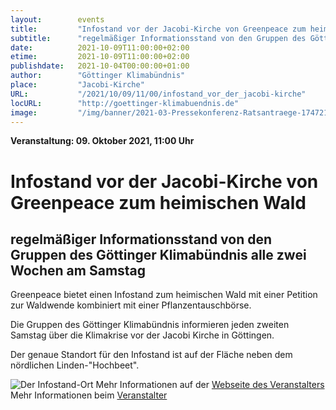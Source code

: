 ```yaml
---
layout:        events
title:         "Infostand vor der Jacobi-Kirche von Greenpeace zum heimischen Wald"
subtitle:      "regelmäßiger Informationsstand von den Gruppen des Göttinger Klimabündnis alle zwei Wochen am Samstag"
date:          2021-10-09T11:00:00+02:00
etime:         2021-10-09T11:00:00+02:00
publishdate:   2021-10-04T00:00:00+01:00
author:        "Göttinger Klimabündnis"
place:         "Jacobi-Kirche"
URL:           "/2021/10/09/11/00/infostand_vor_der_jacobi-kirche"
locURL:        "http://goettinger-klimabuendnis.de"
image:         "/img/banner/2021-03-Pressekonferenz-Ratsantraege-174721.png"
---
```


**Veranstaltung: 09. Oktober 2021, 11:00 Uhr**

Infostand vor der Jacobi-Kirche von Greenpeace zum heimischen Wald
===========

regelmäßiger Informationsstand von den Gruppen des Göttinger Klimabündnis alle zwei Wochen am Samstag
-----------

Greenpeace bietet einen Infostand zum heimischen Wald mit einer Petition zur Waldwende
kombiniert mit einer Pflanzentauschbörse.

Die Gruppen des Göttinger Klimabündnis informieren jeden zweiten Samstag
über die Klimakrise vor der Jacobi Kirche in Göttingen.

Der genaue Standort für den Infostand ist auf der Fläche neben dem nördlichen
Linden-"Hochbeet".

![Der Infostand-Ort](/img/event/Infostand_Jacobi.png)
Mehr Informationen auf der [Webseite des Veranstalters](http://goettinger-klimabuendnis.de)
Mehr Informationen beim [Veranstalter](http://goettinger-klimabuendnis.de)
